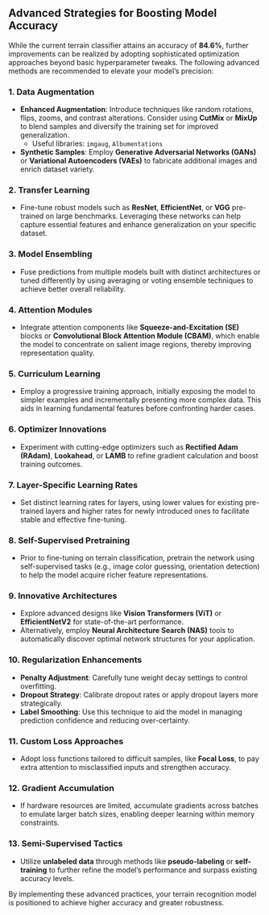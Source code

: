 ## Advanced Strategies for Boosting Model Accuracy

While the current terrain classifier attains an accuracy of **84.6%**, further improvements can be realized by adopting sophisticated optimization approaches beyond basic hyperparameter tweaks. The following advanced methods are recommended to elevate your model’s precision:

### 1. Data Augmentation
- **Enhanced Augmentation**: Introduce techniques like random rotations, flips, zooms, and contrast alterations. Consider using **CutMix** or **MixUp** to blend samples and diversify the training set for improved generalization.
  - Useful libraries: `imgaug`, `Albumentations`
- **Synthetic Samples**: Employ **Generative Adversarial Networks (GANs)** or **Variational Autoencoders (VAEs)** to fabricate additional images and enrich dataset variety.

### 2. Transfer Learning
- Fine-tune robust models such as **ResNet**, **EfficientNet**, or **VGG** pre-trained on large benchmarks. Leveraging these networks can help capture essential features and enhance generalization on your specific dataset.

### 3. Model Ensembling
- Fuse predictions from multiple models built with distinct architectures or tuned differently by using averaging or voting ensemble techniques to achieve better overall reliability.

### 4. Attention Modules
- Integrate attention components like **Squeeze-and-Excitation (SE)** blocks or **Convolutional Block Attention Module (CBAM)**, which enable the model to concentrate on salient image regions, thereby improving representation quality.

### 5. Curriculum Learning
- Employ a progressive training approach, initially exposing the model to simpler examples and incrementally presenting more complex data. This aids in learning fundamental features before confronting harder cases.

### 6. Optimizer Innovations
- Experiment with cutting-edge optimizers such as **Rectified Adam (RAdam)**, **Lookahead**, or **LAMB** to refine gradient calculation and boost training outcomes.

### 7. Layer-Specific Learning Rates
- Set distinct learning rates for layers, using lower values for existing pre-trained layers and higher rates for newly introduced ones to facilitate stable and effective fine-tuning.

### 8. Self-Supervised Pretraining
- Prior to fine-tuning on terrain classification, pretrain the network using self-supervised tasks (e.g., image color guessing, orientation detection) to help the model acquire richer feature representations.

### 9. Innovative Architectures
- Explore advanced designs like **Vision Transformers (ViT)** or **EfficientNetV2** for state-of-the-art performance.
- Alternatively, employ **Neural Architecture Search (NAS)** tools to automatically discover optimal network structures for your application.

### 10. Regularization Enhancements
- **Penalty Adjustment**: Carefully tune weight decay settings to control overfitting.
- **Dropout Strategy**: Calibrate dropout rates or apply dropout layers more strategically.
- **Label Smoothing**: Use this technique to aid the model in managing prediction confidence and reducing over-certainty.

### 11. Custom Loss Approaches
- Adopt loss functions tailored to difficult samples, like **Focal Loss**, to pay extra attention to misclassified inputs and strengthen accuracy.

### 12. Gradient Accumulation
- If hardware resources are limited, accumulate gradients across batches to emulate larger batch sizes, enabling deeper learning within memory constraints.

### 13. Semi-Supervised Tactics
- Utilize **unlabeled data** through methods like **pseudo-labeling** or **self-training** to further refine the model’s performance and surpass existing accuracy levels.

By implementing these advanced practices, your terrain recognition model is positioned to achieve higher accuracy and greater robustness.